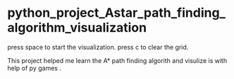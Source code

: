 # python_project_Astar_path_finding_algorithm_visualization
press space to start the visualization. 
press c to clear the grid.


This project helped me learn the A* path finding algorith and visulize is with help of py games .



